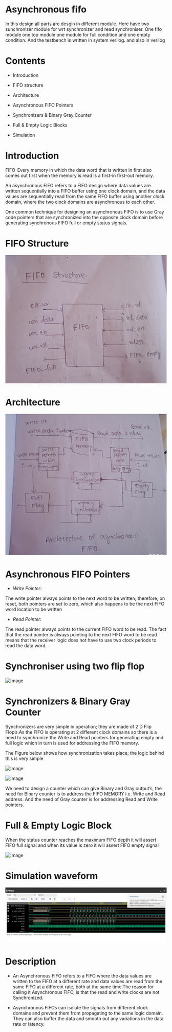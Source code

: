 # Asynchronous fifo
In this design all parts are desgin in different module. Here have two sunchronizer module for wrt synchronizer and read synchroniser. One fifo module one top module one module for full condition and one empty condition.
And the testbench is written in system verilog.
and also in verilog

# Contents

* Introduction 

* FIFO structure

* Architecture

* Asynchronous FIFO Pointers

* Synchronizers & Binary Gray Counter

* Full & Empty Logic Blocks

* Simulation


# Introduction
FIFO-Every memory in which the data word that is written in first also comes out first when the memory is read is a first-in first-out memory.

An asynchronous FIFO refers to a FIFO design where data values are written sequentially into a FIFO buffer using one clock domain, and the data values are sequentially read from the same FIFO buffer using another clock domain, where the two clock domains are asynchronous to each other. 

One common technique for designing an asynchronous FIFO is to use Gray code pointers that are synchronized into the opposite clock domain before generating synchronous FIFO full or empty status signals.

  


# FIFO Structure

![alt text](IMG_20240323_104730-1.jpg)

# Architecture

![alt text](IMG_20240323_104819.jpg)

# Asynchronous FIFO Pointers


* *Write Pointer*:

The write pointer always points to the next word to be written; therefore, on reset, both pointers are set to zero, which also happens to be the next FIFO word location to be written

* *Read Pointer*:

The read pointer always points to the current FIFO word to be read. The fact that the read pointer is always pointing to the next FIFO word to be read means that the receiver logic does not have to use two clock periods to read the data word.



# Synchroniser using two flip flop


![image](https://user-images.githubusercontent.com/72481400/111077754-49468600-8518-11eb-9bfd-87d57d6dcd14.png)





# Synchronizers & Binary Gray Counter

Synchronizers are very simple in operation; they are made of 2 D Flip Flop’s.As the FIFO is operating at 2 different clock domains so there is a need to synchronize the Write and Read pointers for generating empty and full logic which in turn is used for addressing the FIFO memory.

The Figure below shows how synchronization takes place; the logic behind this is very simple

![image](https://user-images.githubusercontent.com/72481400/114535966-3dacc300-9c6e-11eb-9097-12b84d2a061f.png)

![image](https://user-images.githubusercontent.com/72481400/114535982-430a0d80-9c6e-11eb-8aa4-e6f910819907.png)

We need to design a counter which can give Binary and Gray output’s, the need for Binary counter is to address the FIFO MEMORY i.e. Write and Read address. And the need of Gray counter is for addressing Read and Write pointers.


# Full & Empty Logic Block

When the status counter reaches the maximum FIFO depth it will assert FIFO full signal and when its value is zero it will assert FIFO empty signal

![image](https://user-images.githubusercontent.com/72481400/114536217-7b115080-9c6e-11eb-90d2-5df89f42e764.png)

# Simulation waveform

![alt text](IMG_20240321_224424.png)

# Description

* An Asynchronous FIFO refers to a FIFO where the data values are written to the FIFO at a different rate and data values are read from the same FIFO at a different rate, both at the same time.The reason for calling it Asynchronous FIFO, is that the read and write clocks are not Synchronized.

* Asynchronous FIFOs can isolate the signals from different clock domains and prevent them from propagating to the same logic domain. They can also buffer the data and smooth out any variations in the data rate or latency.

